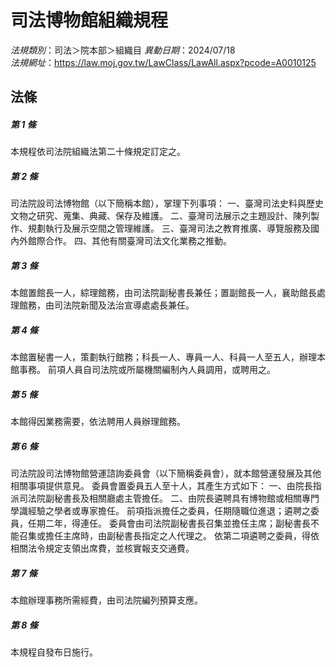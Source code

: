 # 司法博物館組織規程

*法規類別*：司法＞院本部＞組織目
*異動日期*：2024/07/18  
*法規網址*：https://law.moj.gov.tw/LawClass/LawAll.aspx?pcode=A0010125



## 法條
##### 第 1 條
本規程依司法院組織法第二十條規定訂定之。

##### 第 2 條
司法院設司法博物館（以下簡稱本館），掌理下列事項：
一、臺灣司法史料與歷史文物之研究、蒐集、典藏、保存及維護。 
二、臺灣司法展示之主題設計、陳列製作、規劃執行及展示空間之管理維護。 
三、臺灣司法之教育推廣、導覽服務及國內外館際合作。 
四、其他有關臺灣司法文化業務之推動。

##### 第 3 條
本館置館長一人，綜理館務，由司法院副秘書長兼任；置副館長一人，襄助館長處理館務，由司法院新聞及法治宣導處處長兼任。

##### 第 4 條
本館置秘書一人，策劃執行館務；科長一人、專員一人、科員一人至五人，辦理本館事務。
前項人員自司法院或所屬機關編制內人員調用，或聘用之。

##### 第 5 條
本館得因業務需要，依法聘用人員辦理館務。

##### 第 6 條
司法院設司法博物館營運諮詢委員會（以下簡稱委員會），就本館營運發展及其他相關事項提供意見。
委員會置委員五人至十人，其產生方式如下：
一、由院長指派司法院副秘書長及相關廳處主管擔任。 
二、由院長遴聘具有博物館或相關專門學識經驗之學者或專家擔任。 
前項指派擔任之委員，任期隨職位進退；遴聘之委員，任期二年，得連任。
委員會由司法院副秘書長召集並擔任主席；副秘書長不能召集或擔任主席時，由副秘書長指定之人代理之。
依第二項遴聘之委員，得依相關法令規定支領出席費，並核實報支交通費。

##### 第 7 條
本館辦理事務所需經費，由司法院編列預算支應。

##### 第 8 條
本規程自發布日施行。


